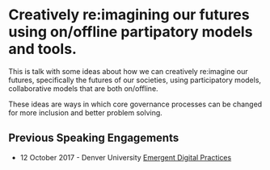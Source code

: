 # Creatively re:imagining our futures using on/offline partipatory models and tools.

This is talk with some ideas about how we can creatively re:imagine our futures, specifically the futures of our societies, using participatory models, collaborative models that are both on/offline.

These ideas are ways in which core governance processes can be changed for more inclusion and better problem solving.

## Previous Speaking Engagements

* 12 October 2017 - Denver University [Emergent Digital Practices](https://www.du.edu/ahss/edp/)
